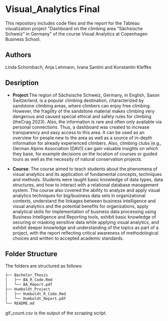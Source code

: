 # Visual_Analytics Final
This repository includes code files and the report for the Tableau visualization project "Dashboard on the climbing area “Sächsische Schweiz” in Germany" of the course Visual Analytics at Copenhagen Business School. 

## Authors
Linda Schombach, Anja Lehmann, Ivana Santini and Konstantin Kleffke

## Desription
* **Project**:The region of Sächsische Schweiz, Germany, in English, Saxon Switzerland, is a popular climbing destination, characterized by sandstone climbing areas, where climbers can enjoy free climbing. However, the fragility of the sandstone material makes climbing very dangerous and caused special ethical and safety rules for climbing (theCrag 2023). Also, the information is rare and often only available via personal connections. Thus, a dashboard was created to increase transparency and easy access to this area. It can be used as an overview for people new to the area as well as a source of in-depth information for already experienced climbers. Also, climbing clubs (e.g., German Alpine Association (DAV)) can gain valuable insights on which they base, for example decisions on the location of courses or guided tours as well as the necessity of natural conservation projects.
  
* **Course**: The course aimed to teach students about the phenomena of visual analytics and its application of fundamental concepts, techniques and methods. Students were taught basic knowledge of data types, data structures, and how to interact with a relational database management system. The course also covered the ability to analyze and apply visual analytics techniques for big/business data sets in organizational contexts, understand the linkages between business intelligence and visual analytics and the potential benefits for organizations, apply analytical skills for implementation of business data processing using Business Intelligence and Reporting tools, exhibit basic knowledge of securing or masking sensitive data while applying visual analytics, and exhibit deeper knowledge and understanding of the topics as part of a project, with the report reflecting critical awareness of methodological choices and written to accepted academic standards.

## Folder Structure

The folders are structured as follows:

```bash
├── Bachelor_Thesis
│   ├── BA_R_Code.Rmd
│   └── BA_Report.pdf
├── Humboldt_Project
│   ├── Humboldt_R_Code.Rmd
│   └── Humboldt_Report.pdf
└── README.md
```

gif_count.csv is the output of the scraping script.




